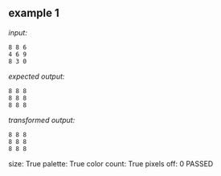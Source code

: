 
## example 1
*input:*
```
8 8 6
4 6 9
8 3 0
```
*expected output:*
```
8 8 8
8 8 8
8 8 8
```
*transformed output:*
```
8 8 8
8 8 8
8 8 8
```
size: True
palette: True
color count: True
pixels off: 0
PASSED

